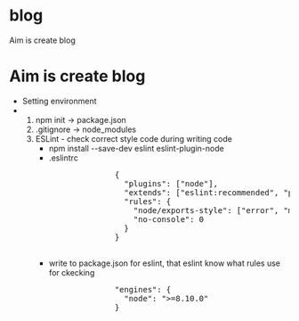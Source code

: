 # blog

Aim is create blog

# Aim is create blog

<ul>
  <li>Setting environment</li>
  <li>
    <ol>
      <li> npm init -> package.json </li>
      <li> .gitignore -> node_modules </li>
      <li> ESLint - check correct style code during writing  code 
        <ul>
          <li> npm install --save-dev eslint eslint-plugin-node </li>
          <li> .eslintrc
            <pre>
              {
                "plugins": ["node"],
                "extends": ["eslint:recommended", "plugin:node/recommended"],
                "rules": {
                  "node/exports-style": ["error", "module.exports"],
                  "no-console": 0
                }
              }
            </pre>
          </li>
          <li> write to package.json for eslint, that eslint know what rules use for ckecking
            <pre>
              "engines": {
                "node": ">=8.10.0"
              }
            </pre>
          </li>
        </ul>
      </li>
    </ol>
  </li>
</ul>
 <br>

 <br>
